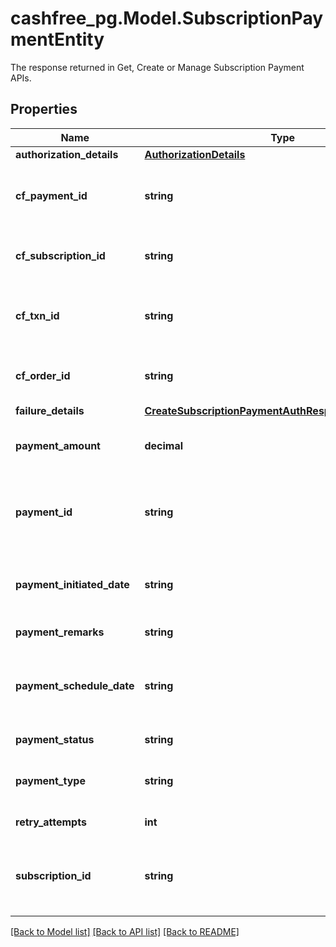 # cashfree_pg.Model.SubscriptionPaymentEntity
The response returned in Get, Create or Manage Subscription Payment APIs.

## Properties

Name | Type | Description | Notes
------------ | ------------- | ------------- | -------------
**authorization_details** | [**AuthorizationDetails**](AuthorizationDetails.md) |  | [optional] 
**cf_payment_id** | **string** | Cashfree subscription payment reference number | [optional] 
**cf_subscription_id** | **string** | Cashfree subscription reference number | [optional] 
**cf_txn_id** | **string** | Cashfree subscription payment transaction ID | [optional] 
**cf_order_id** | **string** | Cashfree subscription payment order ID | [optional] 
**failure_details** | [**CreateSubscriptionPaymentAuthResponseFailureDetails**](CreateSubscriptionPaymentAuthResponseFailureDetails.md) |  | [optional] 
**payment_amount** | **decimal** | The charge amount of the payment. | [optional] 
**payment_id** | **string** | A unique ID passed by merchant for identifying the transaction. | [optional] 
**payment_initiated_date** | **string** | The date on which the payment was initiated. | [optional] 
**payment_remarks** | **string** | Payment remarks. | [optional] 
**payment_schedule_date** | **string** | The date on which the payment is scheduled to be processed. | [optional] 
**payment_status** | **string** | Status of the payment. | [optional] 
**payment_type** | **string** | Payment type. Can be AUTH or CHARGE. | [optional] 
**retry_attempts** | **int** | Retry attempts. | [optional] 
**subscription_id** | **string** | A unique ID passed by merchant for identifying the subscription. | [optional] 

[[Back to Model list]](../README.md#documentation-for-models) [[Back to API list]](../README.md#documentation-for-api-endpoints) [[Back to README]](../README.md)

